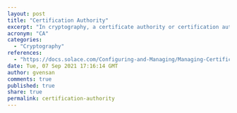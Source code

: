 ```yaml
---
layout: post
title: "Certification Authority"
excerpt: "In cryptography, a certificate authority or certification authority is an entity that issues digital certificates"
acronym: "CA"
categories:
  - "Cryptography"
references:
  - "https://docs.solace.com/Configuring-and-Managing/Managing-Certificate-Authorities.htm"
date: Tue, 07 Sep 2021 17:16:14 GMT
author: gvensan
comments: true
published: true
share: true
permalink: certification-authority
---
```

